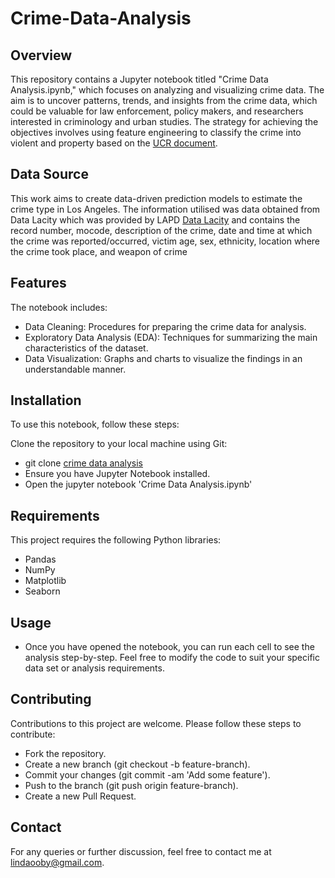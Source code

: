 # Crime-Data-Analysis

##  Overview
This repository contains a Jupyter notebook titled "Crime Data Analysis.ipynb," which focuses on analyzing and visualizing crime data. The aim is to uncover patterns, trends, and insights from the crime data, which could be valuable for law enforcement, policy makers, and researchers interested in criminology and urban studies. The strategy for achieving the objectives involves using feature engineering to classify the crime into violent and property based on the [UCR document](https://data.lacity.org/Public-Safety/Crime-Data-from-2020-to-Present/2nrs-mtv8/about_data).

##  Data Source
This work aims to create data-driven prediction models to estimate the crime type in Los Angeles. The information utilised was data obtained from Data Lacity which was provided by LAPD [Data Lacity](https://data.lacity.org/Public-Safety/Crime-Data-from-2020-to-Present/2nrs-mtv8/about_data) and contains the record number, mocode, description of the crime, date and time at which the crime was reported/occurred, victim age, sex, ethnicity, location where the crime took place, and weapon of crime

##  Features
The notebook includes:

-  Data Cleaning: Procedures for preparing the crime data for analysis.
-  Exploratory Data Analysis (EDA): Techniques for summarizing the main characteristics of the dataset.
-  Data Visualization: Graphs and charts to visualize the findings in an understandable manner.

##  Installation
To use this notebook, follow these steps:

Clone the repository to your local machine using Git:

-  git clone [crime data analysis](https://github.com/obielin/Crime-Data-Analysis)
-  Ensure you have Jupyter Notebook installed.
-  Open the jupyter notebook 'Crime Data Analysis.ipynb'

##  Requirements
This project requires the following Python libraries:

-  Pandas
-  NumPy
-  Matplotlib
-  Seaborn


##  Usage
-  Once you have opened the notebook, you can run each cell to see the analysis step-by-step. Feel free to modify the code to suit your specific data set or analysis requirements.

##  Contributing
Contributions to this project are welcome. Please follow these steps to contribute:

-  Fork the repository.
-  Create a new branch (git checkout -b feature-branch).
-  Commit your changes (git commit -am 'Add some feature').
-  Push to the branch (git push origin feature-branch).
-  Create a new Pull Request.


##  Contact
For any queries or further discussion, feel free to contact me at lindaooby@gmail.com.
